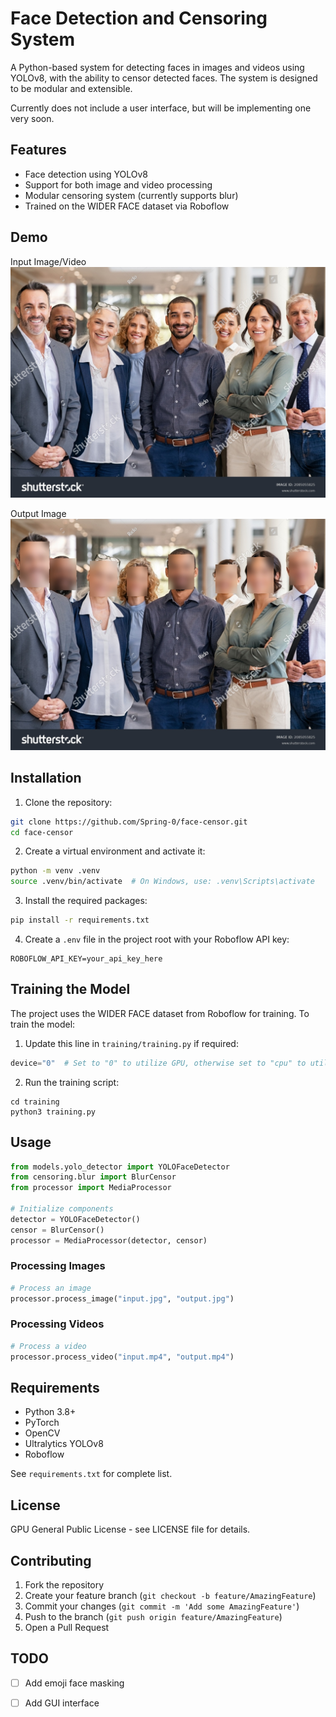 # Face Detection and Censoring System

A Python-based system for detecting faces in images and videos using YOLOv8, with the ability to censor detected faces. The system is designed to be modular and extensible.

Currently does not include a user interface, but will be implementing one very soon.

## Features

- Face detection using YOLOv8
- Support for both image and video processing
- Modular censoring system (currently supports blur)
- Trained on the WIDER FACE dataset via Roboflow

## Demo

Input Image/Video
![Input Image](input.jpg)

Output Image
![Output Image](output.jpg)

## Installation

1. Clone the repository:
```bash
git clone https://github.com/Spring-0/face-censor.git
cd face-censor
```

2. Create a virtual environment and activate it:
```bash
python -m venv .venv
source .venv/bin/activate  # On Windows, use: .venv\Scripts\activate
```

3. Install the required packages:
```bash
pip install -r requirements.txt
```

4. Create a `.env` file in the project root with your Roboflow API key:
```
ROBOFLOW_API_KEY=your_api_key_here
```

## Training the Model

The project uses the WIDER FACE dataset from Roboflow for training. To train the model:

1. Update this line in `training/training.py` if required:
```python
device="0"  # Set to "0" to utilize GPU, otherwise set to "cpu" to utilize CPU
```

2. Run the training script:
```
cd training
python3 training.py
```

## Usage

```python
from models.yolo_detector import YOLOFaceDetector
from censoring.blur import BlurCensor
from processor import MediaProcessor

# Initialize components
detector = YOLOFaceDetector()
censor = BlurCensor()
processor = MediaProcessor(detector, censor)
```
### Processing Images
```python
# Process an image
processor.process_image("input.jpg", "output.jpg")
```

### Processing Videos

```python
# Process a video
processor.process_video("input.mp4", "output.mp4")
```

## Requirements

- Python 3.8+
- PyTorch
- OpenCV
- Ultralytics YOLOv8
- Roboflow

See `requirements.txt` for complete list.

## License

GPU General Public License - see LICENSE file for details.

## Contributing

1. Fork the repository
2. Create your feature branch (`git checkout -b feature/AmazingFeature`)
3. Commit your changes (`git commit -m 'Add some AmazingFeature'`)
4. Push to the branch (`git push origin feature/AmazingFeature`)
5. Open a Pull Request

## TODO

- [ ] Add emoji face masking
- [ ] Add GUI interface

